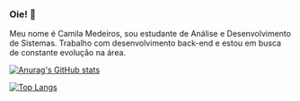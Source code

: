 ### Oie! 👋

Meu nome é Camila Medeiros, sou estudante de Análise e Desenvolvimento de Sistemas. Trabalho com desenvolvimento back-end e estou em busca de constante evolução na área.

<div>
  
[![Anurag's GitHub stats](https://github-readme-stats.vercel.app/api?username=camilamedeir0s&theme=midnight-purple)](https://github.com/anuraghazra/github-readme-stats)

[![Top Langs](https://github-readme-stats.vercel.app/api/top-langs/?username=camilamedeir0s&theme=midnight-purple)](https://github.com/anuraghazra/github-readme-stats)
</div>

<!--
**camilamedeir0s/camilamedeir0s** is a ✨ _special_ ✨ repository because its `README.md` (this file) appears on your GitHub profile.

Here are some ideas to get you started:

- 🔭 I’m currently working on ...
- 🌱 I’m currently learning ...
- 👯 I’m looking to collaborate on ...
- 🤔 I’m looking for help with ...
- 💬 Ask me about ...
- 📫 How to reach me: ...
- 😄 Pronouns: ...
- ⚡ Fun fact: ...
-->
